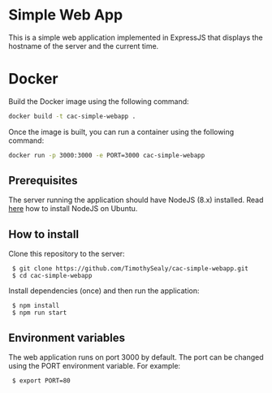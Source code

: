 # Simple Web App
This is a simple web application implemented in ExpressJS that displays the
hostname of the server and the current time.

# Docker
Build the Docker image using the following command:

   ```bash
   docker build -t cac-simple-webapp .
   ```
Once the image is built, you can run a container using the following command:

   ```bash
   docker run -p 3000:3000 -e PORT=3000 cac-simple-webapp
   ```


## Prerequisites
The server running the application should have NodeJS (8.x) installed.
Read [here](https://tecadmin.net/install-latest-nodejs-npm-on-ubuntu/) how to install NodeJS on Ubuntu.

## How to install
Clone this repository to the server:
```
 $ git clone https://github.com/TimothySealy/cac-simple-webapp.git
 $ cd cac-simple-webapp
```
Install dependencies (once) and then run the application:
```
 $ npm install
 $ npm run start
```

## Environment variables
The web application runs on port 3000 by default.
The port can be changed using the PORT environment variable.
For example:
```
 $ export PORT=80
```
